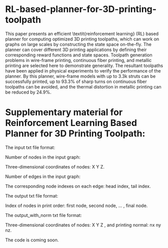 # RL-based-planner-for-3D-printing-toolpath

This paper presents an efficient \textit{reinforcement learning} (RL) based planner for computing optimized 3D printing toolpaths, which can work on graphs on large scales by constructing the state space on-the-fly. The planner can cover different 3D printing applications by defining their corresponding reward functions and state spaces. Toolpath generation problems in wire-frame printing, continuous fiber printing, and metallic printing are selected here to demonstrate generality. The resultant toolpaths have been applied in physical experiments to verify the performance of the planner. By this planner, wire-frame models with up to 3.3k struts can be successfully printed, up to $93.3\%$ of sharp turns on continuous fiber toolpaths can be avoided, and the thermal distortion in metallic printing can be reduced by $24.9\%$.

# Supplementary material for Reinforcement Learning Based Planner for 3D Printing Toolpath:

The input txt file format:

Number of nodes in the input graph:

Three-dimensional coordinates of nodes: X Y Z.

Number of edges in the input graph:

The corresponding node indexes on each edge: head index, tail index.

The output txt file format:

Index of nodes in print order: first node, second node, ... , final node.

The output_with_norm txt file format:

Three-dimensional coordinates of nodes: X Y Z , and printing normal: nx ny nz.

The code is coming soon.

